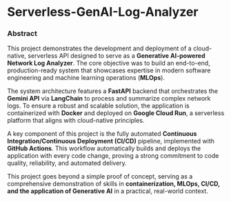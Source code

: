 # Serverless-GenAI-Log-Analyzer

### Abstract

This project demonstrates the development and deployment of a cloud-native, serverless API designed to serve as a **Generative AI-powered Network Log Analyzer**. The core objective was to build an end-to-end, production-ready system that showcases expertise in modern software engineering and machine learning operations (**MLOps**).

The system architecture features a **FastAPI** backend that orchestrates the **Gemini API** via **LangChain** to process and summarize complex network logs. To ensure a robust and scalable solution, the application is containerized with **Docker** and deployed on **Google Cloud Run**, a serverless platform that aligns with cloud-native principles.

A key component of this project is the fully automated **Continuous Integration/Continuous Deployment (CI/CD)** pipeline, implemented with **GitHub Actions**. This workflow automatically builds and deploys the application with every code change, proving a strong commitment to code quality, reliability, and automated delivery.

This project goes beyond a simple proof of concept, serving as a comprehensive demonstration of skills in **containerization, MLOps, CI/CD, and the application of Generative AI** in a practical, real-world context.